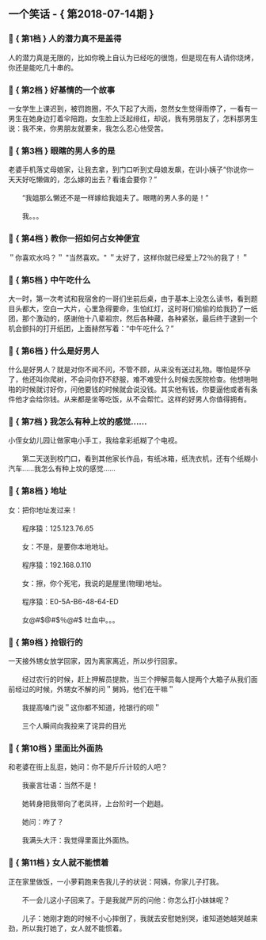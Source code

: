 ## 一个笑话 - { 第2018-07-14期 }
</hr>

### :jack_o_lantern: { 第1档 } 人的潜力真不是盖得
人的潜力真是无限的，比如你晚上自认为已经吃的很饱，但是现在有人请你烧烤，你还是能吃几十串的。


### :jack_o_lantern: { 第2档 } 好基情的一个故事
一女学生上课迟到，被罚跑圈，不久下起了大雨，忽然女生觉得雨停了，一看有一男生在她身边打着伞陪跑，女生脸上泛起绯红，却说，我有男朋友了，怎料那男生说：我不来，你男朋友就要来，我怎么忍心他受苦。


### :jack_o_lantern: { 第3档 } 眼瞎的男人多的是
老婆手机落丈母娘家，让我去拿，到门口听到丈母娘发飙，在训小姨子“你说你一天天好吃懒做的，怎么嫁的出去？看谁会要你？”<br/><br/>　　“我姐那么懒还不是一样嫁给我姐夫了。眼瞎的男人多的是！”<br/><br/>　　我。。。


### :jack_o_lantern: { 第4档 } 教你一招如何占女神便宜
＂你喜欢水吗？＂ &quot;当然喜欢。&quot; ＂太好了，这样你就已经爱上72％的我了！＂


### :jack_o_lantern: { 第5档 } 中午吃什么
大一时，第一次考试和我宿舍的一哥们坐前后桌，由于基本上没怎么读书，看到题目头都大，空白一大片，心里急得要命，生怕红灯，这时哥们偷偷的给我扔了一纸团，那个激动的，感谢他十八辈祖宗，然后各种藏，各种紧张，最后终于逮到一个机会颤抖的打开纸团，上面赫然写着：“中午吃什么？”


### :jack_o_lantern: { 第6档 } 什么是好男人
什么是好男人？就是对你不闻不问，不管不顾，从来没有送过礼物。哪怕是怀孕了，他还叫你爬树，不会问你舒不舒服，难不难受什么时候去医院检查。他想啪啪啪的时候就讨好你，问他要钱的时候就会说没钱。其实他有钱，你要逼他或者有条件他才会给你钱。从来都是坐等吃饭，从不会帮忙。这样的好男人你值得拥有。


### :jack_o_lantern: { 第7档 } 我怎么有种上坟的感觉……
小侄女幼儿园让做家电小手工，我给拿彩纸糊了个电视。<br/><br/>　　第二天送到校门口，看到其他家长作品，有纸冰箱，纸洗衣机，还有个纸糊小汽车……我怎么有种上坟的感觉……


### :jack_o_lantern: { 第8档 } 地址
女：把你地址发过来！<br/><br/>　　程序猿：125.123.76.65<br/><br/>　　女：不是，是要你本地地址。<br/><br/>　　程序猿：192.168.0.110<br/><br/>　　女：擦，你个死宅，我说的是屋里(物理)地址。<br/><br/>　　程序猿：E0-5A-B6-48-64-ED<br/><br/>　　女@#$@#$％@#$ 吐血中。。。


### :jack_o_lantern: { 第9档 } 抢银行的
一天接外甥女放学回家，因为离家离近，所以步行回家。<br/><br/>　　经过农行的时候，赶上押解员提款，当三个押解员每人提两个大箱子从我们面前经过的时候，外甥女不解的问＂舅妈，他们在干嘛＂<br/><br/>　　我提高嗓门说＂这你都不知道，抢银行的呗＂<br/><br/>　　三个人瞬间向我投来了诧异的目光


### :jack_o_lantern: { 第10档 } 里面比外面热
和老婆在街上乱逛，她问：你不是斤斤计较的人吧？<br/><br/>　　我豪言壮语：当然不是！<br/><br/>　　她转身把我带向了老凤祥，上台阶时一个趔趄。<br/><br/>　　她问：咋了？<br/><br/>　　我满头大汗：我觉得里面比外面热。


### :jack_o_lantern: { 第11档 } 女人就不能惯着
正在家里做饭，一小萝莉跑来告我儿子的状说：阿姨，你家儿子打我。<br/><br/>　　不一会儿这小子回来了。于是我就严厉的问他：你怎么打小妹妹呢？<br/><br/>　　儿子：她刚才跑的时候不小心摔倒了，我就去安慰她别哭，谁知道她越哭越来劲，所以我打她了，女人就不能惯着。

